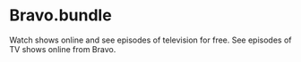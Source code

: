 Bravo.bundle
============

Watch shows online and see episodes of television for free. See episodes of TV shows online from Bravo.
